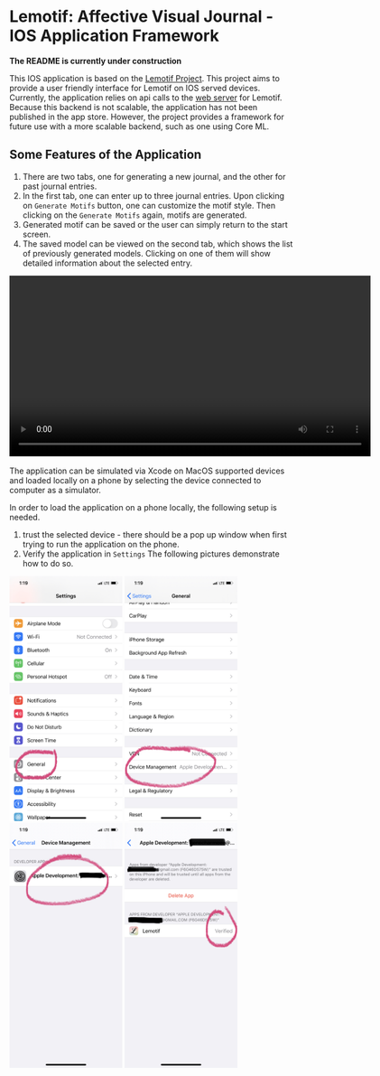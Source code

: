 # Lemotif: Affective Visual Journal - IOS Application Framework

**The README is currently under construction**

This IOS application is based on the [Lemotif Project](https://github.com/xaliceli/lemotif). 
This project aims to provide a user friendly interface for Lemotif on IOS served devices. Currently, the application relies on api calls to the [web server](http://lemotif.cloudcv.org/) for Lemotif. Because this backend is not scalable, the application has not been published in the app store. However, the project provides a framework for future use with a more scalable backend, such as one using Core ML. 

## Some Features of the Application
1. There are two tabs, one for generating a new journal, and the other for past journal entries.
2. In the first tab, one can enter up to three journal entries. Upon clicking on `Generate Motifs` button, one can customize the motif style. Then clicking on the `Generate Motifs` again, motifs are generated.
3. Generated motif can be saved or the user can simply return to the start screen.
4. The saved model can be viewed on the second tab, which shows the list of previously generated models. Clicking on one of them will show detailed information about the selected entry.

<video height="320"  controls>
  <source src="media/demo.mp4" type="video/mp4">
Motif Generation Demo
</video>


The application can be simulated via Xcode on MacOS supported devices and loaded locally on a phone by selecting the device connected to computer as a simulator. 

In order to load the application on a phone locally, the following setup is needed.
1. trust the selected device - there should be a pop up window when first trying to run the application on the phone. 
2. Verify the application in `Settings` The following pictures demonstrate how to do so.
  <img src="media/IMG_2793.jpg" alt="drawing" width="200"/>
  <img src="media/IMG_2794.jpg" alt="drawing" width="200"/>
  <img src="media/IMG_2795.jpg" alt="drawing" width="200"/>
  <img src="media/IMG_2796.jpg" alt="drawing" width="200"/>
  
